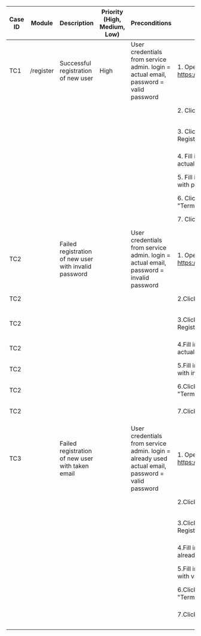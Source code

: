 | Case ID | Module    | Description                                           | Priority (High, Medium, Low) | Preconditions                                                                                     | Steps                                             | Expected Result                                                                   | Link to Report |
|---------|-----------|-------------------------------------------------------|------------------------------|---------------------------------------------------------------------------------------------------|---------------------------------------------------|-----------------------------------------------------------------------------------|----------------|
| TC1     | /register | Successful registration of new user                   | High                         | User credentials from service admin. login = actual email, password = valid password              | 1. Open https://oblache.areso.pro/                | 1. Page https://oblache.areso.pro/ is opened                                      |                |
|         |           |                                                       |                              |                                                                                                   | 2. Click "Register" button.                       | 2. Registration form is opened                                                    |                |
|         |           |                                                       |                              |                                                                                                   | 3. Click "Register" tab in Registration form.     | 3. Registration form with checkbox "Terms of Use" and "Register" button is opened |                |
|         |           |                                                       |                              |                                                                                                   | 4. Fill in "Email" field with actual user email.  | 4. Inputted email is displayed in "Email" field                                   |                |
|         |           |                                                       |                              |                                                                                                   | 5. Fill in "Password" field with password         | 5. Password-mask is displayed in "Password" field                                 |                |
|         |           |                                                       |                              |                                                                                                   | 6. Click on checkbox "Terms of Use"               | 6. Checkbox is checked                                                            |                |
|         |           |                                                       |                              |                                                                                                   | 7. Click "Register" button                        | 7. Message "registered successfully" is displayed                                 |                |
| TC2     |           | Failed registration of new user with invalid password |                              | User credentials from service admin. login = actual email, password = invalid password            | 1. Open https://oblache.areso.pro/                | 1. Page https://oblache.areso.pro/ is opened                                      |                |
| TC2     |           |                                                       |                              |                                                                                                   | 2.Click "Register" button.                        | 2. Registration form is opened                                                    |                |
| TC2     |           |                                                       |                              |                                                                                                   | 3.Click "Register" tab in Registration form.      | 3. Registration form with checkbox "Terms of Use" and "Register" button is opened |                |
| TC2     |           |                                                       |                              |                                                                                                   | 4.Fill in "Email" field with actual user email.   | 4. Inputted email is displayed in "Email" field                                   |                |
| TC2     |           |                                                       |                              |                                                                                                   | 5.Fill in "Password" field with invalid password. | 5. Password-mask is displayed in "Password" field                                 |                |
| TC2     |           |                                                       |                              |                                                                                                   | 6.Click on checkbox "Terms of Use".               | 6. Checkbox is checked                                                            |                |
| TC2     |           |                                                       |                              |                                                                                                   | 7.Click "Register" button.                        | 7. Message "Registration failed. The email is taken" is displayed                 |                |
| TC3     |           | Failed registration of new user with taken email      |                              | User credentials from service admin. login = already used actual email, password = valid password | 1. Open https://oblache.areso.pro/                | 1. Page https://oblache.areso.pro/ is opened                                      |                |
|         |           |                                                       |                              |                                                                                                   | 2.Click "Register" button.                        | 2. Registration form is opened                                                    |                |
|         |           |                                                       |                              |                                                                                                   | 3.Click "Register" tab in Registration form.      | 3. Registration form with checkbox "Terms of Use" and "Register" button is opened |                |
|         |           |                                                       |                              |                                                                                                   | 4.Fill in "Email" field with already taken email. | 4. Inputted email is displayed in "Email" field                                   |                |
|         |           |                                                       |                              |                                                                                                   | 5.Fill in "Password" field with valid password.   | 5. Password-mask is displayed in "Password" field                                 |                |
|         |           |                                                       |                              |                                                                                                   | 6.Click on checkbox "Terms of Use".               | 6. Checkbox is checked                                                            |                |
|         |           |                                                       |                              |                                                                                                   | 7.Click "Register" button.                        | 7. Message "Registration failed. The email is taken" is displayed                 |                |
|         |           |                                                       |                              |                                                                                                   |                                                   |                                                                                   |                |
